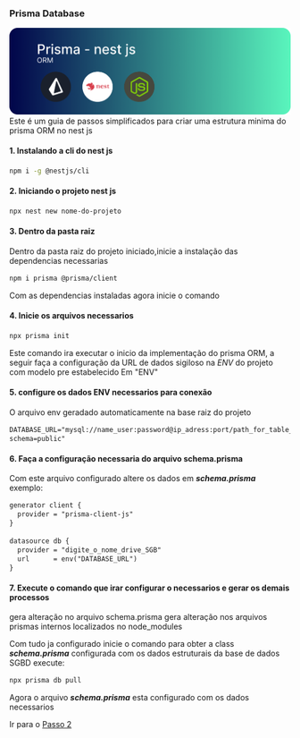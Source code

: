 ### Prisma Database

![img](imageReadme/imageREADME.png)
Este é um guia de passos simplificados para criar uma estrutura minima do prisma ORM no nest js

#### 1. Instalando a cli do nest js

```bash
npm i -g @nestjs/cli
```

#### 2. Iniciando o projeto nest js

```bash
npx nest new nome-do-projeto
```

#### 3. Dentro da pasta raiz

Dentro da pasta raiz do projeto iniciado,inicie a instalação das dependencias necessarias

```bash
npm i prisma @prisma/client
```

Com as dependencias instaladas agora inicie o comando

#### 4. Inicie os arquivos necessarios

```bash
npx prisma init
```

Este comando ira executar o inicio da implementação do prisma ORM, a seguir faça a configuração da URL de dados sigiloso na _ENV_ do projeto com modelo pre estabelecido
Em "ENV"

#### 5. configure os dados ENV necessarios para conexão

O arquivo env geradado automaticamente na base raiz do projeto

```
DATABASE_URL="mysql://name_user:password@ip_adress:port/path_for_table_in_database?schema=public"
```

#### 6. Faça a configuração necessaria do arquivo schema.prisma

Com este arquivo configurado altere os dados em **_schema.prisma_**
exemplo:

```prisma
generator client {
  provider = "prisma-client-js"
}

datasource db {
  provider = "digite_o_nome_drive_SGB"
  url      = env("DATABASE_URL")
}
```

#### 7. Execute o comando que irar configurar o necessarios e gerar os demais processos

gera alteração no arquivo schema.prisma
gera alteração nos arquivos prismas internos localizados no node_modules

Com tudo ja configurado inicie o comando para obter a class **_schema.prisma_** configurada com os dados estruturais da base de dados SGBD
execute:

```bash
npx prisma db pull
```

Agora o arquivo **_schema.prisma_** esta configurado com os dados necessarios

Ir para o [Passo 2](Passo_2/README.md)

